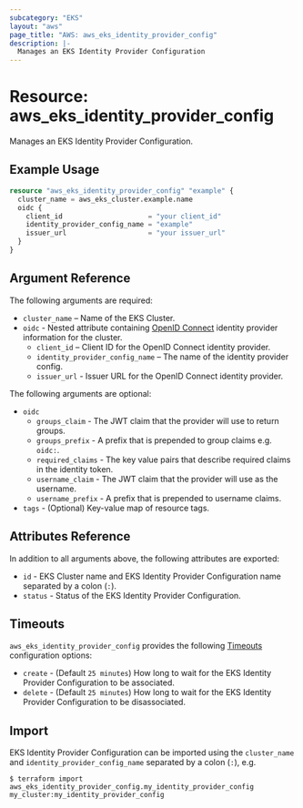 ```yaml
---
subcategory: "EKS"
layout: "aws"
page_title: "AWS: aws_eks_identity_provider_config"
description: |-
  Manages an EKS Identity Provider Configuration
---
```


# Resource: aws_eks_identity_provider_config

Manages an EKS Identity Provider Configuration.

## Example Usage

```terraform
resource "aws_eks_identity_provider_config" "example" {
  cluster_name = aws_eks_cluster.example.name
  oidc {
    client_id                     = "your client_id"
    identity_provider_config_name = "example"
    issuer_url                    = "your issuer_url"
  }
}
```

## Argument Reference

The following arguments are required:

* `cluster_name` – Name of the EKS Cluster.
* `oidc` - Nested attribute containing [OpenID Connect](https://openid.net/connect/) identity provider information for the cluster.
    * `client_id` – Client ID for the OpenID Connect identity provider.
    * `identity_provider_config_name` – The name of the identity provider config.
    * `issuer_url` - Issuer URL for the OpenID Connect identity provider.

The following arguments are optional:

* `oidc`
    * `groups_claim` - The JWT claim that the provider will use to return groups.
    * `groups_prefix` - A prefix that is prepended to group claims e.g. `oidc:`.
    * `required_claims` - The key value pairs that describe required claims in the identity token.
    * `username_claim` - The JWT claim that the provider will use as the username.
    * `username_prefix` - A prefix that is prepended to username claims.
* `tags` - (Optional) Key-value map of resource tags.

## Attributes Reference
In addition to all arguments above, the following attributes are exported:

* `id` - EKS Cluster name and EKS Identity Provider Configuration name separated by a colon (`:`).
* `status` - Status of the EKS Identity Provider Configuration.

## Timeouts

`aws_eks_identity_provider_config` provides the following [Timeouts](https://www.terraform.io/docs/configuration/blocks/resources/syntax.html#operation-timeouts) configuration options:

* `create` - (Default `25 minutes`) How long to wait for the EKS Identity Provider Configuration to be associated.
* `delete` - (Default `25 minutes`) How long to wait for the EKS Identity Provider Configuration to be disassociated.

## Import

EKS Identity Provider Configuration can be imported using the `cluster_name` and `identity_provider_config_name` separated by a colon (`:`), e.g.

```
$ terraform import aws_eks_identity_provider_config.my_identity_provider_config my_cluster:my_identity_provider_config
```
